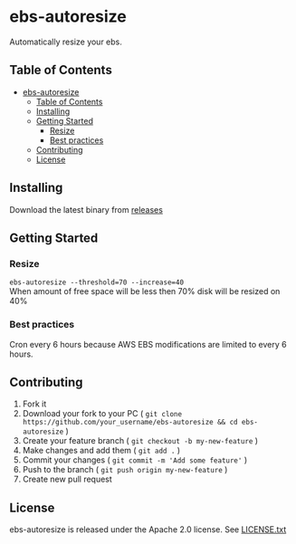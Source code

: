 # ebs-autoresize

Automatically resize your ebs.

## Table of Contents

- [ebs-autoresize](#ebs-autoresize)
  - [Table of Contents](#table-of-contents)
  - [Installing](#installing)
  - [Getting Started](#getting-started)
    - [Resize](#resize)
    - [Best practices](#best-practices)
  - [Contributing](#contributing)
  - [License](#license)

## Installing

Download the latest binary from [releases](https://github.com/mpostument/ebs-autoresize/releases)

## Getting Started

### Resize

`ebs-autoresize --threshold=70 --increase=40`  
When amount of free space will be less then 70% disk will be resized on 40%

### Best practices

Cron every 6 hours because AWS EBS modifications are limited to every 6 hours.

## Contributing

1. Fork it
2. Download your fork to your PC ( `git clone https://github.com/your_username/ebs-autoresize && cd ebs-autoresize` )
3. Create your feature branch ( `git checkout -b my-new-feature` )
4. Make changes and add them ( `git add .` )
5. Commit your changes ( `git commit -m 'Add some feature'` )
6. Push to the branch ( `git push origin my-new-feature` )
7. Create new pull request

## License

ebs-autoresize is released under the Apache 2.0 license. See [LICENSE.txt](https://github.com/mpostument/ebs-autoresize/blob/master/LICENSE)
